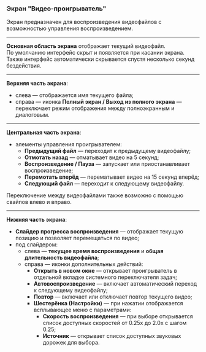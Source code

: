 ### Экран "Видео-проигрыватель"

Экран предназначен для воспроизведения видеофайлов с возможностью управления воспроизведением.

---

**Основная область экрана** отображает текущий видеофайл.  
По умолчанию интерфейс скрыт и появляется при касании экрана.  
Также интерфейс автоматически скрывается спустя несколько секунд бездействия.

---

**Верхняя часть экрана**:

- слева — отображается имя текущего файла;
- справа — иконка **Полный экран / Выход из полного экрана** — переключает режим отображения между полноэкранным и диалоговым.

---

**Центральная часть экрана**:

- элементы управления проигрывателем:
  - **Предыдущий файл** — переходит к предыдущему видеофайлу;
  - **Отмотать назад** — отматывает видео на 5 секунд;
  - **Воспроизведение / Пауза** — запускает или приостанавливает воспроизведение;
  - **Перемотать вперёд** — перематывает видео на 15 секунд вперёд;
  - **Следующий файл** — переходит к следующему видеофайлу.

Переключение между видеофайлами также возможно с помощью свайпов влево и вправо.

---

**Нижняя часть экрана**:

- **Слайдер прогресса воспроизведения** — отображает текущую позицию и позволяет перемещаться по видео;
- под слайдером:
  - слева — **текущее время воспроизведения** и **общая длительность видеофайла**;
  - справа — иконки дополнительных действий:
    - **Открыть в новом окне** — открывает проигрыватель в отдельной вкладке системного переключателя задач;
    - **Автовоспроизведение** — включает автоматический переход к следующему видеофайлу;
    - **Повтор** — включает или отключает повтор текущего видео;
    - **Шестерёнка (Настройки)** — при нажатии отображается всплывающее меню с параметрами:
      - **Скорость воспроизведения** — при выборе открывается список доступных скоростей от 0.25x до 2.0x с шагом 0.25;
      - **Источник** — открывает список доступных звуковых дорожек для выбора.
